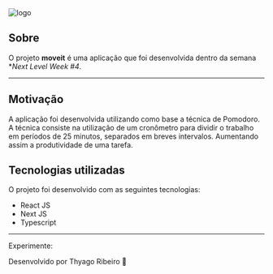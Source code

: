 <img src="https://ik.imagekit.io/nojwgco78es/Captura_de_tela_2021-03-01_14-44-47_-XTqvnZy1.png" alt="logo" />

## Sobre

O projeto **moveit** é uma aplicação que foi desenvolvida dentro da semana **Next Level Week #4*. 

---

## Motivação

A aplicação foi desenvolvida utilizando como base a técnica de Pomodoro. A técnica consiste na utilização de um cronômetro para dividir o trabalho em períodos de 25 minutos, separados em breves intervalos. Aumentando assim a produtividade de uma tarefa.

## Tecnologias utilizadas

O projeto foi desenvolvido com as seguintes tecnologias:

- React JS
- Next JS
- Typescript

---

Experimente: 

Desenvolvido por Thyago Ribeiro 👋
